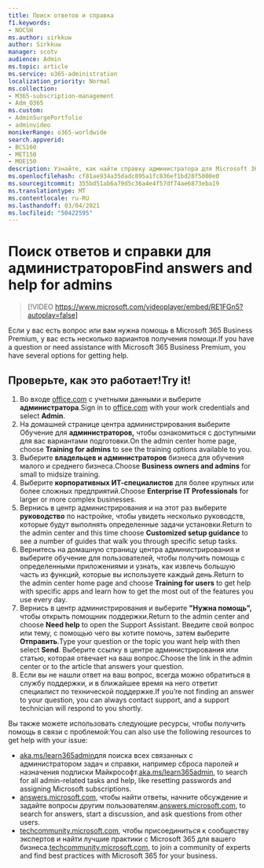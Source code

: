 ```yaml
---
title: Поиск ответов и справка
f1.keywords:
- NOCSH
ms.author: sirkkuw
author: Sirkkuw
manager: scotv
audience: Admin
ms.topic: article
ms.service: o365-administration
localization_priority: Normal
ms.collection:
- M365-subscription-management
- Adm_O365
ms.custom:
- AdminSurgePortfolio
- adminvideo
monikerRange: o365-worldwide
search.appverid:
- BCS160
- MET150
- MOE150
description: Узнайте, как найти справку администратора для Microsoft 365 Business Premium.
ms.openlocfilehash: cf81ae934a35dadc895a1fc836ef1bd28f5000e0
ms.sourcegitcommit: 355bd51ab6a79d5c36a4e4f57df74ae6873eba19
ms.translationtype: MT
ms.contentlocale: ru-RU
ms.lasthandoff: 03/04/2021
ms.locfileid: "50422595"
---
```

# <a name="find-answers-and-help-for-admins"></a><span data-ttu-id="91030-103">Поиск ответов и справки для администраторов</span><span class="sxs-lookup"><span data-stu-id="91030-103">Find answers and help for admins</span></span>

> [!VIDEO https://www.microsoft.com/videoplayer/embed/RE1FGn5?autoplay=false]

<span data-ttu-id="91030-104">Если у вас есть вопрос или вам нужна помощь в Microsoft 365 Business Premium, у вас есть несколько вариантов получения помощи.</span><span class="sxs-lookup"><span data-stu-id="91030-104">If you have a question or need assistance with Microsoft 365 Business Premium, you have several options for getting help.</span></span>

## <a name="try-it"></a><span data-ttu-id="91030-105">Проверьте, как это работает!</span><span class="sxs-lookup"><span data-stu-id="91030-105">Try it!</span></span>

1. <span data-ttu-id="91030-106">Во входе [office.com](https://office.com) с учетными данными и выберите **администратора**.</span><span class="sxs-lookup"><span data-stu-id="91030-106">Sign in to [office.com](https://office.com) with your work credentials and select **Admin**.</span></span>
1. <span data-ttu-id="91030-107">На домашней странице центра администрирования выберите Обучение для **администраторов,** чтобы ознакомиться с доступными для вас вариантами подготовки.</span><span class="sxs-lookup"><span data-stu-id="91030-107">On the admin center home page, choose **Training for admins** to see the training options available to you.</span></span>
1. <span data-ttu-id="91030-108">Выберите **владельцев и администраторов** бизнеса для обучения малого и среднего бизнеса.</span><span class="sxs-lookup"><span data-stu-id="91030-108">Choose **Business owners and admins** for small to midsize training.</span></span>
1. <span data-ttu-id="91030-109">Выберите **корпоративных ИТ-специалистов** для более крупных или более сложных предприятий.</span><span class="sxs-lookup"><span data-stu-id="91030-109">Choose **Enterprise IT Professionals** for larger or more complex businesses.</span></span>
1. <span data-ttu-id="91030-110">Вернись в центр администрирования и на этот раз выберите **руководство** по настройке, чтобы увидеть несколько руководств, которые будут выполнять определенные задачи установки.</span><span class="sxs-lookup"><span data-stu-id="91030-110">Return to the admin center and this time choose **Customized setup guidance** to see a number of guides that walk you through specific setup tasks.</span></span>
1. <span data-ttu-id="91030-111">Вернитесь на домашную  страницу центра администрирования и выберите обучение для пользователей, чтобы получить помощь с определенными приложениями и узнать, как извлечь большую часть из функций, которые вы используете каждый день.</span><span class="sxs-lookup"><span data-stu-id="91030-111">Return to the admin center home page and choose **Training for users** to get help with specific apps and learn how to get the most out of the features you use every day.</span></span>
1. <span data-ttu-id="91030-112">Вернись в центр администрирования и выберите **"Нужна помощь",** чтобы открыть помощник поддержки.</span><span class="sxs-lookup"><span data-stu-id="91030-112">Return to the admin center and choose **Need help** to open the Support Assistant.</span></span> <span data-ttu-id="91030-113">Введите свой вопрос или тему, с помощью чего вы хотите помочь, затем выберите **Отправить**.</span><span class="sxs-lookup"><span data-stu-id="91030-113">Type your question or the topic you want help with then select **Send**.</span></span> <span data-ttu-id="91030-114">Выберите ссылку в центре администрирования или статью, которая отвечает на ваш вопрос.</span><span class="sxs-lookup"><span data-stu-id="91030-114">Choose the link in the admin center or to the article that answers your question.</span></span>
1. <span data-ttu-id="91030-115">Если вы не нашли ответ на ваш вопрос, всегда можно обратиться в службу поддержки, и в ближайшее время на него ответит специалист по технической поддержке.</span><span class="sxs-lookup"><span data-stu-id="91030-115">If you’re not finding an answer to your question, you can always contact support, and a support technician will respond to you shortly.</span></span>

<span data-ttu-id="91030-116">Вы также можете использовать следующие ресурсы, чтобы получить помощь в связи с проблемой:</span><span class="sxs-lookup"><span data-stu-id="91030-116">You can also use the following resources to get help with your issue:</span></span>

- <span data-ttu-id="91030-117">[aka.ms/learn365admin](https://aka.ms/learn365admin)для поиска всех связанных с администратором задач и справки, например сброса паролей и назначения подписки Майкрософт.</span><span class="sxs-lookup"><span data-stu-id="91030-117">[aka.ms/learn365admin](https://aka.ms/learn365admin), to search for all admin-related tasks and help, like resetting passwords and assigning Microsoft subscriptions.</span></span>
- <span data-ttu-id="91030-118">[answers.microsoft.com](https://answers.microsoft.com), чтобы найти ответы, начните обсуждение и задайте вопросы другим пользователям.</span><span class="sxs-lookup"><span data-stu-id="91030-118">[answers.microsoft.com](https://answers.microsoft.com), to search for answers, start a discussion, and ask questions from other users.</span></span>
- <span data-ttu-id="91030-119">[techcommunity.microsoft.com](https://techcommunity.microsoft.com), чтобы присоединиться к сообществу экспертов и найти лучшие практики с Microsoft 365 для вашего бизнеса.</span><span class="sxs-lookup"><span data-stu-id="91030-119">[techcommunity.microsoft.com](https://techcommunity.microsoft.com), to join a community of experts and find best practices with Microsoft 365 for your business.</span></span>